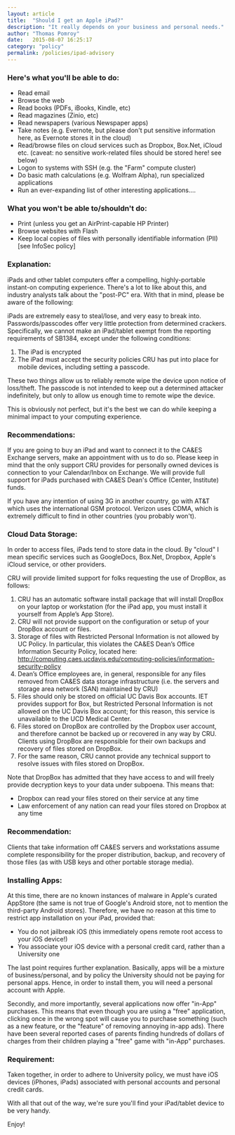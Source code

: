 ```yaml
---
layout: article
title:  "Should I get an Apple iPad?"
description: "It really depends on your business and personal needs."
author: "Thomas Pomroy"
date:   2015-08-07 16:25:17
category: "policy"
permalink: /policies/ipad-advisory
---
```

<h3>Here's what you'll be able to do:</h3>
<ul><li>Read email</li>
<li>Browse the web</li>
<li>Read books (PDFs, iBooks, Kindle, etc)</li>
<li>Read magazines (Zinio, etc)</li>
<li>Read newspapers (various Newspaper apps)</li>
<li>Take notes (e.g. Evernote, but please don't put sensitive information here, as Evernote stores it in the cloud)</li>
<li>Read/browse files on cloud services such as Dropbox, Box.Net, iCloud etc. (caveat: no sensitive work-related files should be stored here! see below)</li>
<li>Logon to systems with SSH (e.g. the "Farm" compute cluster)</li>
<li>Do basic math calculations (e.g. Wolfram Alpha), run specialized applications</li>
<li>Run an ever-expanding list of other interesting applications....</li></ul>

<h3>What you won't be able to/shouldn't do:</h3>
<ul>
<li>Print (unless you get an AirPrint-capable HP Printer)</li>
<li>Browse websites with Flash</li>
<li>Keep local copies of files with personally identifiable information (PII) [see InfoSec policy]</li>
</ul>

<h3>Explanation:</h3>
<p>iPads and other tablet computers offer a compelling, highly-portable instant-on computing experience. There's a lot to like about this, and industry analysts talk about the "post-PC" era. With that in mind, please be aware of the following:</p>
<p>iPads are extremely easy to steal/lose, and very easy to break into. Passwords/passcodes offer very little protection from determined crackers. Specifically, we cannot make an iPad/tablet exempt from the reporting requirements of SB1384, except under the following conditions:</p>
<ol>
    <li>The iPad is encrypted</li>
<li>The iPad must accept the security policies CRU has put into place for mobile devices, including setting a passcode.</li>
</ol>

<p>These two things allow us to reliably remote wipe the device upon notice of loss/theft. The passcode is not intended to keep out a determined attacker indefinitely, but only to allow us enough time to remote wipe the device.</p>
<p>This is obviously not perfect, but it's the best we can do while keeping a minimal impact to your computing experience.</p>

<h3>Recommendations:</h3>
<p>If you are going to buy an iPad and want to connect it to the CA&amp;ES Exchange servers, make an appointment with us to do so. Please keep in mind that the only support CRU provides for personally owned devices is connection to your Calendar/Inbox on Exchange. We will provide full support for iPads purchased with CA&amp;ES Dean's Office (Center, Institute) funds.</p>
<p>If you have any intention of using 3G in another country, go with AT&amp;T which uses the international GSM protocol. Verizon uses CDMA, which is extremely difficult to find in other countries (you probably won't).</p>
<h3>Cloud Data Storage:</h3>
<p>In order to access files, iPads tend to store data in the cloud. By "cloud" I mean specific services such as GoogleDocs, Box.Net, Dropbox, Apple's iCloud service, or other providers.</p>
<p>CRU will provide limited support for folks requesting the use of DropBox, as follows:</p>
<ol>
<li>CRU has an automatic software install package that will install DropBox on your laptop or workstation (for the iPad app, you must install it yourself from Apple’s App Store).</li>
<li>CRU will not provide support on the configuration or setup of your DropBox account or files.</li>
<li>Storage of files with Restricted Personal Information is not allowed by UC Policy. In particular, this violates the CA&amp;ES Dean’s Office Information Security Policy, located here: <a href="http://computing.caes.ucdavis.edu/computing-policies/information-security-policy">http://computing.caes.ucdavis.edu/computing-policies/information-security-policy</a></li>
<li>Dean’s Office employees are, in general, responsible for any files removed from CA&amp;ES data storage infrastructure (i.e. the servers and storage area network (SAN) maintained by CRU)</li>
<li>Files should only be stored on official UC Davis Box accounts. IET provides support for Box, but Restricted Personal Information is not allowed on the UC Davis Box account; for this reason, this service is unavailable to the UCD Medical Center.</li>
<li>Files stored on DropBox are controlled by the Dropbox user account, and therefore cannot be backed up or recovered in any way by CRU. Clients using DropBox are responsible for their own backups and recovery of files stored on DropBox.</li>
<li>For the same reason, CRU cannot provide any technical support to resolve issues with files stored on DropBox.</li>
</ol>
<p>Note that DropBox has admitted that they have access to and will freely provide decryption keys to your data under subpoena. This means that:</p>
<ul><li>Dropbox can read your files stored on their service at any time</li>
<li>Law enforcement of any nation can read your files stored on Dropbox at any time</li></ul>


<h3>Recommendation:</h3>
<p>Clients that take information off CA&amp;ES servers and workstations assume complete responsibility for the proper distribution, backup, and recovery of those files (as with USB keys and other portable storage media).</p>

<h3>Installing Apps:</h3>
<p>At this time, there are no known instances of malware in Apple's curated AppStore (the same is not true of Google's Android store, not to mention the third-party Android stores). Therefore, we have no reason at this time to restrict app installation on your iPad, provided that:</p>
<ul><li>You do not jailbreak iOS (this immediately opens remote root access to your iOS device!)</li>
<li>You associate your iOS device with a personal credit card, rather than a University one</li></ul>

<p>The last point requires further explanation. Basically, apps will be a mixture of business/personal, and by policy the University should not be paying for personal apps. Hence, in order to install them, you will need a personal account with Apple.</p>
<p>Secondly, and more importantly, several applications now offer "in-App" purchases. This means that even though you are using a "free" application, clicking once in the wrong spot will cause you to purchase something (such as a new feature, or the "feature" of removing annoying in-app ads). There have been several reported cases of parents finding hundreds of dollars of charges from their children playing a "free" game with "in-App" purchases.</p>

<h3>Requirement:</h3>
<p>Taken together, in order to adhere to University policy, we must have iOS devices (iPhones, iPads) associated with personal accounts and personal credit cards.</p>
<p>With all that out of the way, we're sure you'll find your iPad/tablet device to be very handy.</p>

<p>Enjoy!</p>
